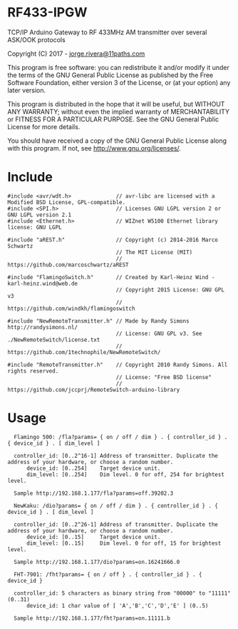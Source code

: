 # RF433-IPGW
TCP/IP Arduino Gateway to RF 433MHz AM transmitter over several ASK/OOK protocols

Copyright (C) 2017 - jorge.rivera@11paths.com

This program is free software: you can redistribute it and/or modify
it under the terms of the GNU General Public License as published by
the Free Software Foundation, either version 3 of the License, or
(at your option) any later version.

This program is distributed in the hope that it will be useful,
but WITHOUT ANY WARRANTY; without even the implied warranty of
MERCHANTABILITY or FITNESS FOR A PARTICULAR PURPOSE.  See the
GNU General Public License for more details.

You should have received a copy of the GNU General Public License
along with this program.  If not, see <http://www.gnu.org/licenses/>.

# Include
```
#include <avr/wdt.h>              // avr-libc are licensed with a Modified BSD License, GPL-compatible.
#include <SPI.h>                  // Licenses GNU LGPL version 2 or GNU LGPL version 2.1
#include <Ethernet.h>             // WIZnet W5100 Ethernet library license: GNU LGPL

#include "aREST.h"                // Copyright (c) 2014-2016 Marco Schwartz
                                  // The MIT License (MIT)
                                  // https://github.com/marcoschwartz/aREST

#include "FlamingoSwitch.h"       // Created by Karl-Heinz Wind - karl-heinz.wind@web.de
                                  // Copyright 2015 License: GNU GPL v3
                                  // https://github.com/windkh/flamingoswitch
                                  
#include "NewRemoteTransmitter.h" // Made by Randy Simons http://randysimons.nl/
                                  // License: GNU GPL v3. See ./NewRemoteSwitch/license.txt
                                  // https://github.com/1technophile/NewRemoteSwitch/
                                  
#include "RemoteTransmitter.h"    // Copyright 2010 Randy Simons. All rights reserved.
                                  // License: "Free BSD license"
                                  // https://github.com/jccprj/RemoteSwitch-arduino-library
```                                  
# Usage
```
  Flamingo 500: /fla?params= { on / off / dim } . { controller_id } . { device_id } . [ dim_level ]

  controller_id: [0..2^16-1] Address of transmitter. Duplicate the address of your hardware, or choose a random number. 
      device_id: [0..254]    Target device unit.
      dim_level: [0..254]    Dim level. 0 for off, 254 for brightest level.

  Sample http://192.168.1.177/fla?params=off.39202.3 
   
  NewKaku: /dio?params= { on / off / dim } . { controller_id } . { device_id } . [ dim_level ]

  controller_id: [0..2^26-1] Address of transmitter. Duplicate the address of your hardware, or choose a random number. 
      device_id: [0..15]     Target device unit.
      dim_level: [0..15]     Dim level. 0 for off, 15 for brightest level.

  Sample http://192.168.1.177/dio?params=on.16241666.0

  FHT-7901: /fht?params= { on / off } . { controller_id } . { device_id } 

  controller_id: 5 characters as binary string from "00000" to "11111"  (0..31)
      device_id: 1 char value of [ 'A','B','C','D','E' ] (0..5) 

  Sample http://192.168.1.177/fht?params=on.11111.b
```
 
